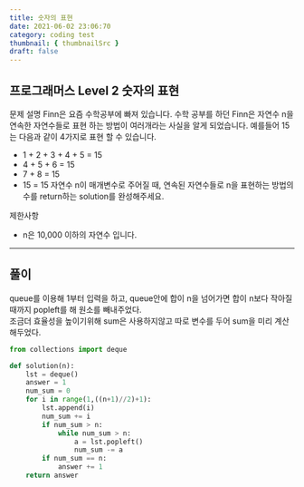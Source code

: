 ```yaml
---
title: 숫자의 표현
date: 2021-06-02 23:06:70
category: coding test
thumbnail: { thumbnailSrc }
draft: false
---
```


## **프로그래머스 Level 2 숫자의 표현**

문제 설명
Finn은 요즘 수학공부에 빠져 있습니다. 수학 공부를 하던 Finn은 자연수 n을 연속한 자연수들로 표현 하는 방법이 여러개라는 사실을 알게 되었습니다. 예를들어 15는 다음과 같이 4가지로 표현 할 수 있습니다.

* 1 + 2 + 3 + 4 + 5 = 15
* 4 + 5 + 6 = 15
* 7 + 8 = 15
* 15 = 15
자연수 n이 매개변수로 주어질 때, 연속된 자연수들로 n을 표현하는 방법의 수를 return하는 solution를 완성해주세요.

제한사항
* n은 10,000 이하의 자연수 입니다.

* * *
## 풀이
queue를 이용해 1부터 입력을 하고, queue안에 합이 n을 넘어가면 합이 n보다 작아질때까지 popleft를 해 원소를 빼내주었다.  
조금더 효율성을 높이기위해 sum은 사용하지않고 따로 변수를 두어 sum을 미리 계산해두었다.

```python
from collections import deque

def solution(n):
    lst = deque()
    answer = 1
    num_sum = 0
    for i in range(1,((n+1)//2)+1):
        lst.append(i)
        num_sum += i     
        if num_sum > n:
            while num_sum > n:
                a = lst.popleft()
                num_sum -= a
        if num_sum == n:
            answer += 1
    return answer
```